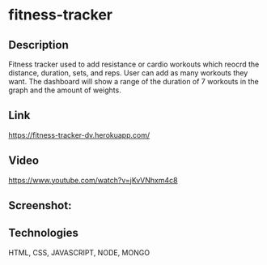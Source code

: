 # fitness-tracker

## Description   

Fitness tracker used to add resistance or cardio workouts which reocrd the distance, duration, sets, and reps. User can add as many workouts they want. The dashboard will show a range of the duration of 7 workouts in the graph and the amount of weights.

## Link
https://fitness-tracker-dv.herokuapp.com/

## Video
https://www.youtube.com/watch?v=jKvVNhxm4c8

## Screenshot:


## Technologies 

HTML, CSS, JAVASCRIPT, NODE, MONGO
